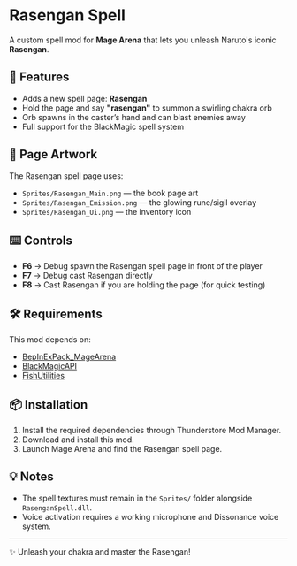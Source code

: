 ﻿# Rasengan Spell

A custom spell mod for **Mage Arena** that lets you unleash Naruto's iconic **Rasengan**.

## 📖 Features
- Adds a new spell page: **Rasengan**
- Hold the page and say **"rasengan"** to summon a swirling chakra orb
- Orb spawns in the caster’s hand and can blast enemies away
- Full support for the BlackMagic spell system

## 🎨 Page Artwork
The Rasengan spell page uses:
- `Sprites/Rasengan_Main.png` — the book page art
- `Sprites/Rasengan_Emission.png` — the glowing rune/sigil overlay
- `Sprites/Rasengan_Ui.png` — the inventory icon

## ⌨️ Controls
- **F6** → Debug spawn the Rasengan spell page in front of the player
- **F7** → Debug cast Rasengan directly
- **F8** → Cast Rasengan if you are holding the page (for quick testing)

## 🛠 Requirements
This mod depends on:
- [BepInExPack_MageArena](https://thunderstore.io/c/magearena/p/BepInEx/BepInExPack_MageArena/)
- [BlackMagicAPI](https://thunderstore.io/c/magearena/p/D1GQ/BlackMagicAPI/)
- [FishUtilities](https://thunderstore.io/c/magearena/p/D1GQ/FishUtilities/)

## 📦 Installation
1. Install the required dependencies through Thunderstore Mod Manager.
2. Download and install this mod.
3. Launch Mage Arena and find the Rasengan spell page.

## 💡 Notes
- The spell textures must remain in the `Sprites/` folder alongside `RasenganSpell.dll`.
- Voice activation requires a working microphone and Dissonance voice system.

---

✨ Unleash your chakra and master the Rasengan!
